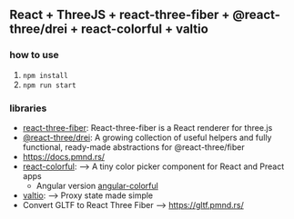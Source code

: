 ## React + ThreeJS + react-three-fiber + @react-three/drei + react-colorful + valtio

### how to use

1. `npm install`
2. `npm run start`

### libraries

- [react-three-fiber](https://docs.pmnd.rs/react-three-fiber/getting-started/introduction): React-three-fiber is a React renderer for three.js
- [@react-three/drei](https://github.com/pmndrs/drei): A growing collection of useful helpers and fully functional, ready-made abstractions for @react-three/fiber
- https://docs.pmnd.rs/
- [react-colorful](https://omgovich.github.io/react-colorful/): --> A tiny color picker component for React and Preact apps
  - Angular version [angular-colorful](https://github.com/ngx-eco/angular-colorful)
- [valtio](https://valtio.pmnd.rs/):  --> Proxy state made simple
- Convert GLTF to React Three Fiber  -->  https://gltf.pmnd.rs/

